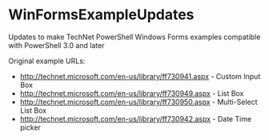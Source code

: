 WinFormsExampleUpdates
======================

Updates to make TechNet PowerShell Windows Forms examples compatible with PowerShell 3.0 and later

Original example URLs:
- http://technet.microsoft.com/en-us/library/ff730941.aspx - Custom Input Box
- http://technet.microsoft.com/en-us/library/ff730949.aspx - List Box
- http://technet.microsoft.com/en-us/library/ff730950.aspx - Multi-Select List Box
- http://technet.microsoft.com/en-us/library/ff730942.aspx - Date Time picker
